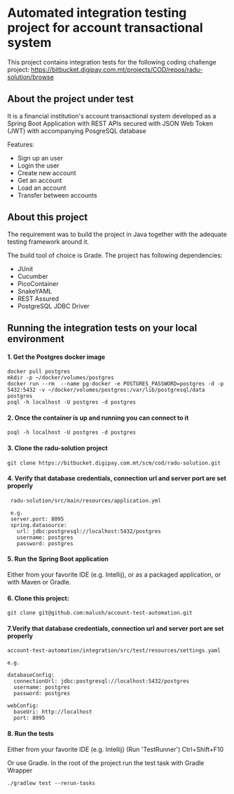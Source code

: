 # Automated integration testing project for account transactional system

This project contains integration tests for the following coding challenge project:
https://bitbucket.digipay.com.mt/projects/COD/repos/radu-solution/browse

## About the project under test
It is a financial institution's account transactional system developed as
a Spring Boot Application with REST APIs secured with JSON Web Token (JWT)
with accompanying PosgreSQL database

Features:
* Sign up an user
* Login the user
* Create new account
* Get an account
* Load an account
* Transfer between accounts

## About this project
The requirement was to build the project in Java together with the adequate
testing framework around it.

The build tool of choice is Grade.
The project has following dependencies:

* JUnit
* Cucumber
* PicoContainer
* SnakeYAML
* REST Assured
* PostgreSQL JDBC Driver

## Running the integration tests on your local environment

#### 1. Get the Postgres docker image
```
docker pull postgres
mkdir -p ~/docker/volumes/postgres
docker run --rm  --name pg-docker -e POSTGRES_PASSWORD=postgres -d -p 5432:5432 -v ~/docker/volumes/postgres:/var/lib/postgresql/data  postgres
psql -h localhost -U postgres -d postgres
```
#### 2. Once the container is up and running you can connect to it
```
psql -h localhost -U postgres -d postgres
```
#### 3. Clone the radu-solution project
```
git clone https://bitbucket.digipay.com.mt/scm/cod/radu-solution.git
```
#### 4. Verify that database credentials, connection url and server port are set properly
```
 radu-solution/src/main/resources/application.yml

 e.g.
 server.port: 8095
 spring.datasource:
   url: jdbc:postgresql://localhost:5432/postgres
   username: postgres
   password: postgres
```

#### 5. Run the Spring Boot application
Either from your favorite IDE (e.g. Intellij), or as a packaged application,
or with Maven or Gradle.
#### 6. Clone this project:
```
git clone git@github.com:malush/account-test-automation.git

```
#### 7.Verify that database credentials, connection url and server port are set properly
```
account-test-automation/integration/src/test/resources/settings.yaml

e.g.

databaseConfig:
  connectionUrl: jdbc:postgresql://localhost:5432/postgres
  username: postgres
  password: postgres

webConfig:
  baseUri: http://localhost
  port: 8095
```

#### 8. Run the tests
Either from your favorite IDE (e.g. Intellij) (Run 'TestRunner') Ctrl+Shift+F10

Or use Gradle. In the root of the project run the test task with Gradle Wrapper
```
./gradlew test --rerun-tasks
```